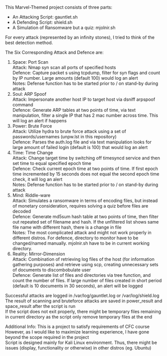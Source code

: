 This Marvel-Themed project consists of three parts:
+ An Attacking Script: gauntlet.sh
+ A Defending Script: shield.sh
+ A Simulation of Ransomware but a quiz: mjolnir.sh

For every attack (represented by an infinity stones), I tried to think of the best detection method.

The Six Corresponding Attack and Defence are:
1. Space: Port Scan  
     Attack: Nmap syn scan all ports of specified hosts  
     Defence: Capture packet s using tcpdump, filter for syn flags and count by IP number. Large amounts (default 100) would log an alert  
     Notes: Defense function has to be started prior to / on stand-by during attack  
2. Soul: ARP Spoof  
     Attack: Impersonate another host IP to target host via dsniff arpspoof command  
     Defence: Generate ARP tables at two points of time, via text manipulation, filter a single IP that has 2 mac number across time. This will log an alert if happens  
3. Power: Brute Force  
     Attack: Utilize hydra to brute force attack using a set of passwords/usernames (unpw.lst in this repository)  
     Defence: Parses the auth.log file and via text manipulation looks for large amount of failed login (default is 100) that would log an alert  
4. Time: Time Change  
     Attack: Change target time by switching off timesyncd service and then set time to equal specified epoch time  
     Defence: Check current epoch time at two points of time. If first epoch time incremented by 15 seconds does not equal the second epoch time check, it will log an alert  
     Notes: Defense function has to be started prior to / on stand-by during attack  
5. Mind: Riddle-ware  
     Attack: Simulates a ransomware in terms of encoding files, but instead of monetary consideration, requires solving a quiz before files are decoded  
     Defence: Generate md5sum hash table at two points of time, then filter out repeated set of filename and hash. If the unfiltered list shows same file name with different hash, there is a change in file  
     Notes: The most complicated attack and might not work properly in different distros. For defence, directory to monitor have to be changed/named manually. mjolnir.sh have to be in current working directory.   
6. Reality: Mirror-Dimension  
     Attack: Combination of retrieving log files of the host (for information gathering purposes) and retrieve using scp, creating unnecessary sets of documents to discombobulate user  
     Defence: Generate list of files and directories via tree function, and count the number of files. If large number of files created in short period (default is 10 documents in 30 seconds), an alert will be logged  

Successful attacks are logged in /var/log/gauntlet.log or /var/log/shield.log  
The result of scanning and bruteforce attacks are saved in power_result and space_result after the script is run  
If the script does not exit properly, there might be temporary files remaining in current directory as the script only remove temporary files at the end  

Additional Info: 
This is a project to satisfy requirements of CFC course  
However, as I would like to maximize learning experience, I have gone beyond the scope required in the project  
Script is designed mainly for Kali Linux environment. Thus, there might be issues (display, functionality or otherwise) in other distros (eg. Ubuntu)  

